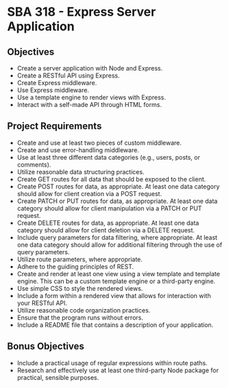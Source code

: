 # SBA 318 - Express Server Application

## Objectives

- Create a server application with Node and Express.
- Create a RESTful API using Express.
- Create Express middleware.
- Use Express middleware.
- Use a template engine to render views with Express.
- Interact with a self-made API through HTML forms.

## Project Requirements

- Create and use at least two pieces of custom middleware.
- Create and use error-handling middleware.
- Use at least three different data categories (e.g., users, posts, or comments).
- Utilize reasonable data structuring practices.
- Create GET routes for all data that should be exposed to the client.
- Create POST routes for data, as appropriate. At least one data category should allow for client creation via a POST request.
- Create PATCH or PUT routes for data, as appropriate. At least one data category should allow for client manipulation via a PATCH or PUT request.
- Create DELETE routes for data, as appropriate. At least one data category should allow for client deletion via a DELETE request.
- Include query parameters for data filtering, where appropriate. At least one data category should allow for additional filtering through the use of query parameters.
- Utilize route parameters, where appropriate.
- Adhere to the guiding principles of REST.
- Create and render at least one view using a view template and template engine. This can be a custom template engine or a third-party engine.
- Use simple CSS to style the rendered views.
- Include a form within a rendered view that allows for interaction with your RESTful API.
- Utilize reasonable code organization practices.
- Ensure that the program runs without errors.
- Include a README file that contains a description of your application.

## Bonus Objectives

- Include a practical usage of regular expressions within route paths.
- Research and effectively use at least one third-party Node package for practical, sensible purposes.